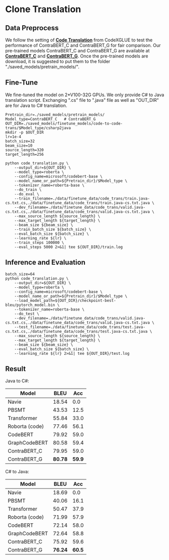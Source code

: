 # Clone Translation
## Data Preprocess
We follow the setting of **[Code Translation](https://github.com/microsoft/CodeXGLUE/tree/main/Code-Code/code-to-code-trans)** from CodeXGLUE
to test the performance of ContraBERT_C and ContraBERT_G for fair comparison.
Our pre-trained models ContraBERT_C and
ContraBERT_G are available at **[ContraBERT_C](https://drive.google.com/drive/u/1/folders/1F-yIS-f84uJhOCzvGWdMaOeRdLsVWoxN)** and **[ContraBERT_G](https://drive.google.com/drive/u/1/folders/1t8VX6aYchpJolbH4mkhK3IQGzyHrDD3C)**.
Once the pre-trained models are download, it is suggested to put them to the folder "./saved_models/pretrain_models/".
## Fine-Tune
We fine-tuned the model on 2*V100-32G GPUs. We only provide C# to Java translation script. Exchanging ".cs" file to ".java" file as well as "OUT_DIR" are for Java to C# translation.
```shell   
Pretrain_dir=./saved_models/pretrain_models/
Model_type=ContraBERT_C   # ContraBERT_G
OUT_DIR=./saved_models/finetune_models/code-to-code-trans/$Model_type/csharp2java
mkdir -p $OUT_DIR
lr=1e-4
batch_size=32
beam_size=10
source_length=320
target_length=256

python code_translation.py \
    --output_dir=${OUT_DIR} \
    --model_type=roberta \
    --config_name=microsoft/codebert-base \
    --model_name_or_path=${Pretrain_dir}/$Model_type \
    --tokenizer_name=roberta-base \
    --do_train \
    --do_eval \
    --train_filename=./data/finetune_data/code_trans/train.java-cs.txt.cs,./data/finetune_data/code_trans/train.java-cs.txt.java \
    --dev_filename=./data/finetune_data/code_trans/valid.java-cs.txt.cs,./data/finetune_data/code_trans/valid.java-cs.txt.java \
    --max_source_length ${source_length} \
    --max_target_length ${target_length} \
    --beam_size ${beam_size} \
    --train_batch_size ${batch_size} \
    --eval_batch_size ${batch_size} \
    --learning_rate ${lr} \
    --train_steps 100000 \
    --eval_steps 5000 2>&1| tee ${OUT_DIR}/train.log
```
## Inference and Evaluation
```shell  
batch_size=64
python code_translation.py \
    --output_dir=${OUT_DIR} \
    --model_type=roberta \
    --config_name=microsoft/codebert-base \
    --model_name_or_path=${Pretrain_dir}/$Model_type \
    --load_model_path=${OUT_DIR}/checkpoint-best-bleu/pytorch_model.bin \
    --tokenizer_name=roberta-base \
    --do_test \
    --dev_filename=./data/finetune_data/code_trans/valid.java-cs.txt.cs,./data/finetune_data/code_trans/valid.java-cs.txt.java \
    --test_filename=./data/finetune_data/code_trans/test.java-cs.txt.cs,./data/finetune_data/code_trans/test.java-cs.txt.java \
    --max_source_length ${source_length} \
    --max_target_length ${target_length} \
    --beam_size ${beam_size} \
    --eval_batch_size ${batch_size} \
    --learning_rate ${lr} 2>&1| tee ${OUT_DIR}/test.log
```


## Result
Java to C#:

| Model     | BLEU                    | Acc                   |
|-----------|-------------------------|-----------------------|
| Navie     | 18.54                   | 0.0                   |
| PBSMT     | 43.53                   | 12.5                  |
| Transformer | 55.84                   | 33.0                  | 	
| Roborta (code) | 77.46	                  | 56.1                  | 
| CodeBERT  | 79.92                   | 	59.0                 | 
| GraphCodeBERT | 80.58                   | 59.4                  |
| ContraBERT_C | 	 79.95                 | 59.0                  |
| ContraBERT_G | <strong>80.78</strong>	 | <strong>59.9</strong> |


C# to Java:


| Model          | BLEU                    | Acc                  |
|----------------|-------------------------|----------------------|
| Navie          | 18.69	                  | 0.0                  |
| PBSMT          | 40.06	                  | 16.1                 |
| Transformer    | 50.47	                  | 37.9                 | 	
| Roborta (code) | 71.99	                  | 57.9                 | 
| CodeBERT       | 72.14	                  | 58.0                 | 
| GraphCodeBERT  | 72.64                   | 58.8                 |
| ContraBERT_C   | 	75.92                  | 59.6                 |
| ContraBERT_G   | <strong>76.24</strong>	 | <strong>60.5</strong> |